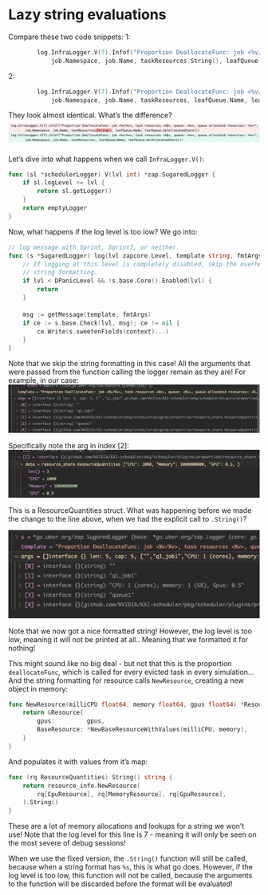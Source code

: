 # Lazy string evaluations
Compare these two code snippets:
1: 
```go
		log.InfraLogger.V(7).Infof("Proportion DeallocateFunc: job <%v/%v>, task resources <%v>, queue: <%v>, queue allocated resources: <%v>",
			job.Namespace, job.Name, taskResources.String(), leafQueue.Name, leafQueue.GetAllocatedShare())
```

2: 
```go
		log.InfraLogger.V(7).Infof("Proportion DeallocateFunc: job <%v/%v>, task resources <%s>, queue: <%v>, queue allocated resources: <%v>",
			job.Namespace, job.Name, taskResources, leafQueue.Name, leafQueue.GetAllocatedShare())
```

They look almost identical. What’s the difference?
![](Lazy%20string%20evaluations/image.png)

Let’s dive into what happens when we call `InfraLogger.V()`:

```Go
func (sl *schedulerLogger) V(lvl int) *zap.SugaredLogger {
    if sl.logLevel >= lvl {
        return sl.getLogger()
    }
    return emptyLogger
}
```

Now, what happens if the log level is too low?
We go into:

```Go
// log message with Sprint, Sprintf, or neither.
func (s *SugaredLogger) log(lvl zapcore.Level, template string, fmtArgs []interface{}, context []interface{}) {
    // If logging at this level is completely disabled, skip the overhead of
    // string formatting.
    if lvl < DPanicLevel && !s.base.Core().Enabled(lvl) {
        return
    }

    msg := getMessage(template, fmtArgs)
    if ce := s.base.Check(lvl, msg); ce != nil {
        ce.Write(s.sweetenFields(context)...)
    }
}

```

Note that we skip the string formatting in this case! All the arguments that were passed from the function calling the logger remain as they are! For example, in our case:
![](Lazy%20string%20evaluations/image%202.png)

Specifically note the arg in index [2]:
![](Lazy%20string%20evaluations/image%203.png)

This is a ResourceQuantities struct. What was happening before we made the change to the line above, when we had the explicit call to `.String()`?

![](Lazy%20string%20evaluations/image%204.png)

Note that we now got a nice formatted string!
However, the log level is too low, meaning it will not be printed at all.. Meaning that we formatted it for nothing!

This might sound like no big deal - but not that this is the proportion  `deallocateFunc`, which is called for every evicted task in every simulation… And the string formatting for resource calls `NewResource`, creating a new object in memory:

```go
func NewResource(milliCPU float64, memory float64, gpus float64) *Resource {
    return &Resource{
        gpus:         gpus,
        BaseResource: *NewBaseResourceWithValues(milliCPU, memory),
    }
}
```

And populates it with values from it’s map:

```Go
func (rq ResourceQuantities) String() string {
    return resource_info.NewResource(
        rq[CpuResource], rq[MemoryResource], rq[GpuResource],
    ).String()
}
```

These are a lot of memory allocations and lookups for a string we won’t use! Note that the log level for this line is 7 - meaning it will only be seen on the most severe of debug sessions!

When we use the fixed version, the `.String()` function will still be called, because when a string format has `%s`, this is what go does. However, if the log level is too low, this function will not be called, because the arguments to the function will be discarded before the format will be evaluated!